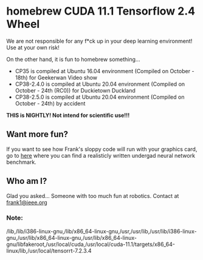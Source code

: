 # homebrew CUDA 11.1 Tensorflow 2.4 Wheel

We are not responsible for any f*ck up in your deep learning environment! Use at your own risk!

On the other hand, it is fun to homebrew something...

* CP35 is compiled at Ubuntu 16.04 environment (Compiled on October - 18th) for Geekerwan Video show
* CP38-2.4.0 is compiled at Ubuntu 20.04 environment (Compiled on October - 24th (RC0)) for Duckietown Duckland
* CP38-2.5.0 is compiled at Ubuntu 20.04 environment (Compiled on October - 24th) by accident

**THIS is NIGHTLY! Not intend for scientific use!!!**

## Want more fun?

If you want to see how Frank's sloppy code will run with your graphics card, go to [here](https://github.com/CWRU-AutonomousVehiclesLab/DuckietownBench) where you can find a realisticly written undergad neural network benchmark.

## Who am I?

Glad you asked... Someone with too much fun at robotics. Contact at [frank1@ieee.org](mailto:frank1@ieee.org)

### Note:
/lib,/lib/i386-linux-gnu,/lib/x86_64-linux-gnu,/usr,/usr/lib,/usr/lib/i386-linux-gnu,/usr/lib/x86_64-linux-gnu,/usr/lib/x86_64-linux-gnu/libfakeroot,/usr/local/cuda,/usr/local/cuda-11.1/targets/x86_64-linux/lib,/usr/local/tensorrt-7.2.3.4
